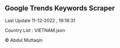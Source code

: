 

## Google Trends Keywords Scraper 
 
Last Update 11-12-2022 , 19:16:31

Country List :
VIETNAM.json



© Abdul Muttaqin 

